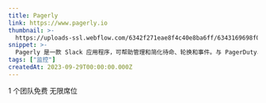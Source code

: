 ```yaml
---
title: Pagerly
link: https://www.pagerly.io
thumbnail: >-
  https://uploads-ssl.webflow.com/6342f271eae8f4c40e8ba6ff/6343169698f0f664d458ec82_32-32.png
snippet: >-
  Pagerly 是一款 Slack 应用程序，可帮助管理和简化待命、轮换和事件。与 PagerDuty、Opsgenie、Jira 集成。
tags: ["监控"]
createdAt: 2023-09-29T00:00:00.000Z
---
```

1 个团队免费
无限席位